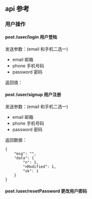 ## api 参考
### 用户操作

#### post /user/login 用户登陆
发送参数：(email 和手机二选一)
- email 邮箱
- phone 手机号码
- password 密码

返回值：

#### post /user/signup 用户注册
发送参数：(email 和手机二选一)
- email 邮箱
- phone 手机号码
- password 密码

返回数据：
```
{
    "msg": "",
    "data": {
        "n": 1,
        "nModified": 1,
        "ok": 1
    }
}
```
#### post /user/resetPassword 更改用户密码